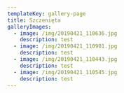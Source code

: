 ```yaml
---
templateKey: gallery-page
title: Szczenięta
galleryImages:
  - image: /img/20190421_110636.jpg
    description: test
  - image: /img/20190421_110901.jpg
    description: test
  - image: /img/20190421_110443.jpg
    description: test
  - image: /img/20190421_110545.jpg
    description: test
---
```

